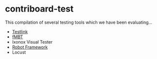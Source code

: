 # contriboard-test

This compilation of several testing tools which we have been evaluating...

  * [Testlink](http://testlink.org)
  * [fMBT](https://01.org/fmbt)
  * Ixonox Visual Tester
  * [Robot Framework](http://robotframework.org/)
  * Locust 
